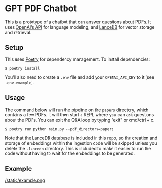 # GPT PDF Chatbot

This is a prototype of a chatbot that can answer questions about PDFs. It uses [OpenAI's API](https://openai.com/blog/openai-api/) for language modeling, and [LanceDB](https://lancedb.github.io/lancedb/) for vector storage and retrieval.

## Setup
This uses [Poetry](https://python-poetry.org/) for dependency management. To install dependencies:
```
$ poetry install
```

You'll also need to create a `.env` file and add your `OPENAI_API_KEY` to it (see `.env.example`).

## Usage

The command below will run the pipeline on the `papers` directory, which contains a few PDFs. It will then start a REPL where you can ask questions about the PDFs. You can exit the Q&A loop by typing "exit" or cmd/ctrl + c.
```
$ poetry run python main.py --pdf_directory=papers
```

Note that the LanceDB database is included in this repo, so the creation and storage of embeddings within the ingestion code will be skipped unless you delete the `.lancedb` directory. This is included to make it easier to run the code without having to wait for the embeddings to be generated.

## Example
[/static/example.png](/static/example.png)